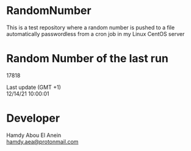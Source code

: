 # RandomNumber    
This is a test repository where a random number is pushed to a file automatically passwordless from a cron job in my Linux CentOS server    
# Random Number of the last run   
17818
      
Last update (GMT +1)    
12/14/21 10:00:01
# Developer    
Hamdy Abou El Anein   
hamdy.aea@protonmail.com
